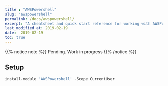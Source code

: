 ```yaml
---
title : "AWSPowershell"
slug: "awspowershell"
permalink: /docs/awspowershell/
excerpt: "A cheatsheet and quick start reference for working with AWSPowershell"
last_modified_at: 2019-02-19
date:  2019-02-19
toc: true
---
```


{{% notice note %}}
Pending. Work in progress
{{% /notice %}}

## Setup

```powershell
install-module 'AWSPowershell' -Scope CurrentUser
```
